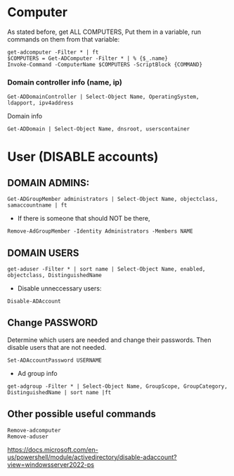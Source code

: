# Computer
As stated before, get ALL COMPUTERS, Put them in a variable, run commands on them from that variable:
```
get-adcomputer -Filter * | ft
$COMPUTERS = Get-ADComputer -Filter * | % {$_.name} 
Invoke-Command -ComputerName $COMPUTERS -ScriptBlock {COMMAND}
```

### Domain controller info (name, ip)
```
Get-ADDomainController | Select-Object Name, OperatingSystem, ldapport, ipv4address
```
Domain info
```
Get-ADDomain | Select-Object Name, dnsroot, userscontainer
```

# User (DISABLE accounts)
## DOMAIN ADMINS:
```
Get-ADGroupMember administrators | Select-Object Name, objectclass, samaccountname | ft
 ```
* If there is someone that should NOT be there,
```
Remove-AdGroupMember -Identity Administrators -Members NAME
```

## DOMAIN USERS 
```
get-aduser -Filter * | sort name | Select-Object Name, enabled, objectclass, DistinguishedName
```
* Disable unneccessary users:
```
Disable-ADAccount
```

## Change PASSWORD
Determine which users are needed and change their passwords. Then disable users that are not needed. 
```
Set-ADAccountPassword USERNAME
```

* Ad group info
```
get-adgroup -Filter * | Select-Object Name, GroupScope, GroupCategory, DistinguishedName | sort name |ft
```


## Other possible useful commands
```
Remove-adcomputer
Remove-aduser
```
https://docs.microsoft.com/en-us/powershell/module/activedirectory/disable-adaccount?view=windowsserver2022-ps

